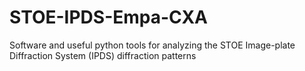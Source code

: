 # STOE-IPDS-Empa-CXA
Software and useful python tools for analyzing the STOE Image-plate Diffraction System (IPDS) diffraction patterns
